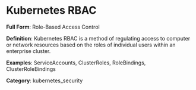 # Kubernetes RBAC

**Full Form**: Role-Based Access Control

**Definition**: Kubernetes RBAC is a method of regulating access to computer or network resources based on the roles of individual users within an enterprise cluster.

**Examples**: ServiceAccounts, ClusterRoles, RoleBindings, ClusterRoleBindings

**Category**: kubernetes_security
